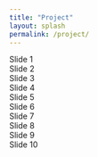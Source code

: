 ```yaml
---
title: "Project"
layout: splash
permalink: /project/
---
```


<div class="">

<!-- Swiper -->
<div class="swiper-container">
    <div class="swiper-wrapper">
    <div class="swiper-slide">Slide 1</div>
    <div class="swiper-slide">Slide 2</div>
    <div class="swiper-slide">Slide 3</div>
    <div class="swiper-slide">Slide 4</div>
    <div class="swiper-slide">Slide 5</div>
    <div class="swiper-slide">Slide 6</div>
    <div class="swiper-slide">Slide 7</div>
    <div class="swiper-slide">Slide 8</div>
    <div class="swiper-slide">Slide 9</div>
    <div class="swiper-slide">Slide 10</div>
    </div>
    <!-- Add Pagination -->
    <div class="swiper-pagination"></div>
</div>
    <!-- Initialize Swiper -->
<script>
    var swiper = new Swiper('.swiper-container', {
    pagination: {
        el: '.swiper-pagination',
    },
    });
</script>
</div>